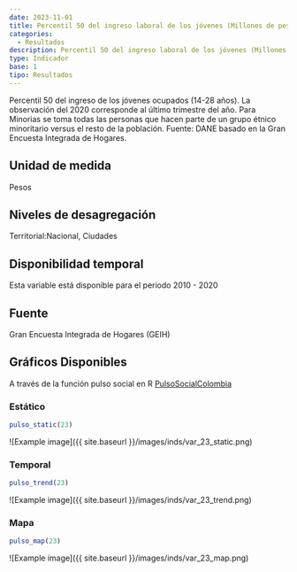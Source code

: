 ```yaml
---
date: 2023-11-01
title: Percentil 50 del ingreso laboral de los jóvenes (Millones de pesos) (nacional)
categories:
  - Resultados
description: Percentil 50 del ingreso laboral de los jóvenes (Millones de pesos)
type: Indicador
base: 1
tipo: Resultados
--- 
```


Percentil 50 del ingreso de los jóvenes ocupados (14-28 años). La observación del 2020 corresponde al último trimestre del año. Para Minorias se toma todas las personas que hacen parte de un grupo étnico minoritario versus el resto de la población.
Fuente: DANE basado en la Gran Encuesta Integrada de Hogares.

## Unidad de medida
Pesos

## Niveles de desagregación
Territorial:Nacional, Ciudades

## Disponibilidad temporal
Esta variable está disponible para el periodo 2010 - 2020

## Fuente
Gran Encuesta Integrada de Hogares (GEIH)

## Gráficos Disponibles

A través de la función pulso social en R [PulsoSocialColombia](https://github.com/pulsosocialcolombia/PulsoSocialColombia)

### Estático

``` R
pulso_static(23)
```

![Example image]({{ site.baseurl }}/images/inds/var_23_static.png)

### Temporal

``` R
pulso_trend(23)
```

![Example image]({{ site.baseurl }}/images/inds/var_23_trend.png)

### Mapa

``` R
pulso_map(23)
```

![Example image]({{ site.baseurl }}/images/inds/var_23_map.png)